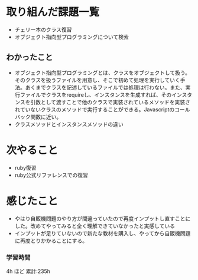 # 取り組んだ課題一覧
- チェリー本のクラス復習
- オブジェクト指向型プログラミングについて検索
## わかったこと
- オブジェクト指向型プログラミングとは、クラスをオブジェクトして扱う。そのクラスを扱うファイルを用意し、そこで初めて処理を実行していく手法。あくまでクラスを記述しているファイルでは処理は行わない。また、実行ファイルでクラスをrequireし、インスタンスを生成すれば、そのインスタンスを引数として渡すことで他のクラスで実装されているメソッドを実装されていないクラスのメソッドで実行することができる。Javascriptのコールバック関数に近い。
- クラスメソッドとインスタンスメソッドの違い

# 次やること

- ruby復習
- ruby公式リファレンスでの復習

# 感じたこと
- やはり自販機問題のやり方が間違っていたので再度インプットし直すことにした。改めてやってみると全く理解できていなかったと実感している
- インプットが足りていないので新たな教材を購入し、やってから自販機問題に再度とりかかることにする。
### 学習時間

4h ほど
累計:235h
